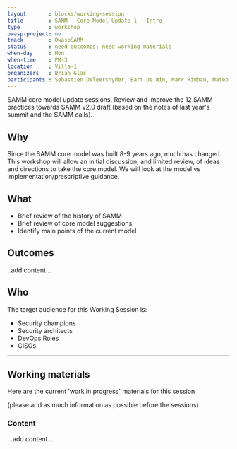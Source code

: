 ```yaml
---
layout       : blocks/working-session
title        : SAMM - Core Model Update 1 - Intro
type         : workshop
owasp-project: no
track        : OwaspSAMM
status       : need-outcomes; need working materials
when-day     : Mon
when-time    : PM-3
location     : Villa-1
organizers   : Brian Glas
participants : Sebastien Deleersnyder, Bart De Win, Marc Rimbau, Mateo Martinez, Yan Kravchenko, Timo Pagel, Viktor Lindstrom
---
```


SAMM core model update sessions. Review and improve the 12 SAMM practices towards SAMM v2.0 draft (based on the notes of last year's summit and the SAMM calls).

## Why

Since the SAMM core model was built 8-9 years ago, much has changed. This workshop will allow an initial discussion, and limited review, of ideas and directions to take the core model. We will look at the model vs implementation/prescriptive guidance.

## What

- Brief review of the history of SAMM
- Brief review of core model suggestions
- Identify main points of the current model

## Outcomes

..add content...

## Who

The target audience for this Working Session is:

- Security champions
- Security architects
- DevOps Roles
- CISOs

--- 

## Working materials

Here are the current 'work in progress' materials for this session 

(please add as much information as possible before the sessions)

### Content

...add content...
